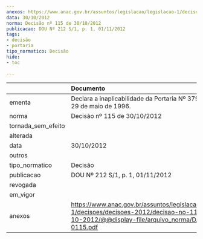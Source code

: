 ```yaml
---
anexos: https://www.anac.gov.br/assuntos/legislacao/legislacao-1/decisoes/decisoes-2012/decisao-no-115-de-30-10-2012/@@display-file/arquivo_norma/DA2012-0115.pdf
data: 30/10/2012
norma: Decisão nº 115 de 30/10/2012
publicacao: DOU Nº 212 S/1, p. 1, 01/11/2012
tags:
- decisão
- portaria
tipo_normatico: Decisão
hide: 
- toc 
 
---
```


|                    | Documento                                                                                                                                                 |
|:-------------------|:----------------------------------------------------------------------------------------------------------------------------------------------------------|
| ementa             | Declara a inaplicabilidade da Portaria Nº 379/GM5, de 29 de maio de 1996.                                                                                 |
| norma              | Decisão nº 115 de 30/10/2012                                                                                                                              |
| tornada_sem_efeito |                                                                                                                                                           |
| alterada           |                                                                                                                                                           |
| data               | 30/10/2012                                                                                                                                                |
| outros             |                                                                                                                                                           |
| tipo_normatico     | Decisão                                                                                                                                                   |
| publicacao         | DOU Nº 212 S/1, p. 1, 01/11/2012                                                                                                                          |
| revogada           |                                                                                                                                                           |
| em_vigor           |                                                                                                                                                           |
| anexos             | https://www.anac.gov.br/assuntos/legislacao/legislacao-1/decisoes/decisoes-2012/decisao-no-115-de-30-10-2012/@@display-file/arquivo_norma/DA2012-0115.pdf |